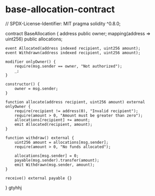 # base-allocation-contract
// SPDX-License-Identifier: MIT
pragma solidity ^0.8.0;

contract BaseAllocation {
    address public owner;
    mapping(address => uint256) public allocations;
    
    event Allocated(address indexed recipient, uint256 amount);
    event Withdrawn(address indexed recipient, uint256 amount);
    
    modifier onlyOwner() {
        require(msg.sender == owner, "Not authorized");
        _;
    }
    
    constructor() {
        owner = msg.sender;
    }
    
    function allocate(address recipient, uint256 amount) external onlyOwner {
        require(recipient != address(0), "Invalid recipient");
        require(amount > 0, "Amount must be greater than zero");
        allocations[recipient] += amount;
        emit Allocated(recipient, amount);
    }
    
    function withdraw() external {
        uint256 amount = allocations[msg.sender];
        require(amount > 0, "No funds allocated");
        
        allocations[msg.sender] = 0;
        payable(msg.sender).transfer(amount);
        emit Withdrawn(msg.sender, amount);
    }
    
    receive() external payable {}
}
gtyhhj
